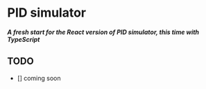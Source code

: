 # PID simulator

***A fresh start for the React version of PID simulator, this time with TypeScript***

## TODO

* [] coming soon
